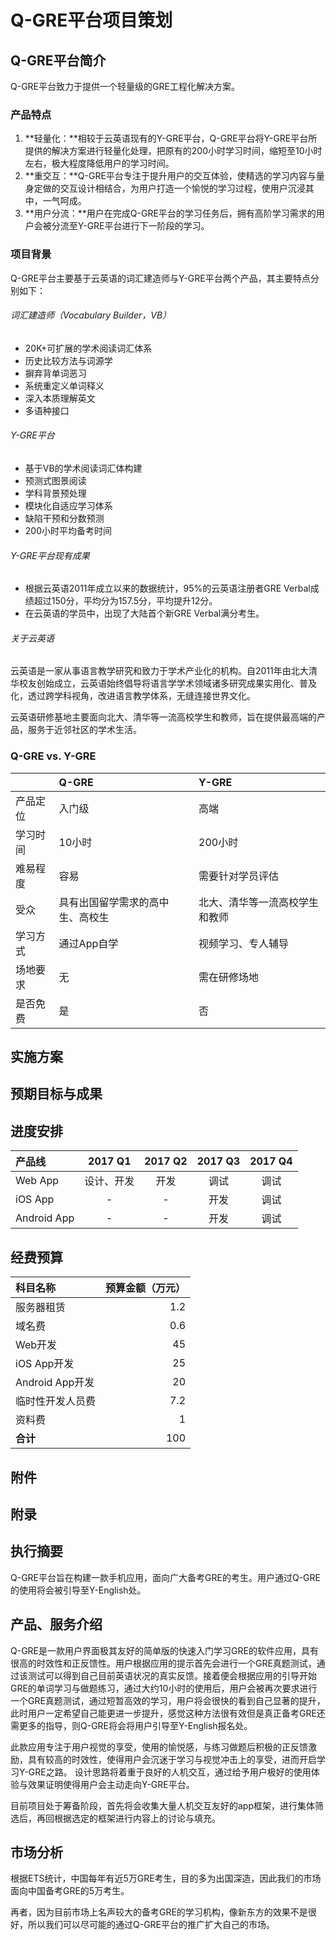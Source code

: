 # Q-GRE平台项目策划

## Q-GRE平台简介
Q-GRE平台致力于提供一个轻量级的GRE工程化解决方案。

### 产品特点
1. **轻量化：**相较于云英语现有的Y-GRE平台，Q-GRE平台将Y-GRE平台所提供的解决方案进行轻量化处理，把原有的200小时学习时间，缩短至10小时左右，极大程度降低用户的学习时间。
2. **重交互：**Q-GRE平台专注于提升用户的交互体验，使精选的学习内容与量身定做的交互设计相结合，为用户打造一个愉悦的学习过程，使用户沉浸其中，一气呵成。
3. **用户分流：**用户在完成Q-GRE平台的学习任务后，拥有高阶学习需求的用户会被分流至Y-GRE平台进行下一阶段的学习。

### 项目背景
Q-GRE平台主要基于云英语的词汇建造师与Y-GRE平台两个产品，其主要特点分别如下：

###### 词汇建造师（Vocabulary Builder，VB）
* 20K+可扩展的学术阅读词汇体系
* 历史比较方法与词源学
* 摒弃背单词恶习
* 系统重定义单词释义
* 深入本质理解英文
* 多语种接口

###### Y-GRE平台
* 基于VB的学术阅读词汇体构建
* 预测式图景阅读
* 学科背景预处理
* 模块化自适应学习体系
* 缺陷干预和分数预测
* 200小时平均备考时间

###### Y-GRE平台现有成果
* 根据云英语2011年成立以来的数据统计，95%的云英语注册者GRE Verbal成绩超过150分，平均分为157.5分，平均提升12分。
* 在云英语的学员中，出现了大陆首个新GRE Verbal满分考生。

###### 关于云英语
云英语是一家从事语言教学研究和致力于学术产业化的机构。自2011年由北大清华校友创始成立，云英语始终倡导将语言学学术领域诸多研究成果实用化、普及化，透过跨学科视角，改进语言教学体系，无缝连接世界文化。

云英语研修基地主要面向北大、清华等一流高校学生和教师，旨在提供最高端的产品，服务于近邻社区的学术生活。

### Q-GRE vs. Y-GRE
||Q-GRE|Y-GRE|
|:--|:--|:--|
|产品定位|入门级|高端|
|学习时间|10小时|200小时|
|难易程度|容易|需要针对学员评估|
|受众|具有出国留学需求的高中生、高校生|北大、清华等一流高校学生和教师|
|学习方式|通过App自学|视频学习、专人辅导|
|场地要求|无|需在研修场地|
|是否免费|是|否|

## 实施方案

## 预期目标与成果

## 进度安排
|产品线|2017 Q1|2017 Q2|2017 Q3|2017 Q4|
|:--|:-:|:-:|:-:|:-:|
|Web App|设计、开发|开发|调试|调试|
|iOS App|-|-|开发|调试|
|Android App|-|-|开发|调试|

## 经费预算
|科目名称|预算金额（万元）|
|:--|--:|
|服务器租赁|1.2|
|域名费|0.6|
|Web开发|45|
|iOS App开发|25|
|Android App开发|20|
|临时性开发人员费|7.2|
|资料费|1|
|**合计**|100|

## 附件

## 附录



## 执行摘要
Q-GRE平台旨在构建一款手机应用，面向广大备考GRE的考生。用户通过Q-GRE的使用将会被引导至Y-English处。

## 产品、服务介绍
Q-GRE是一款用户界面极其友好的简单版的快速入门学习GRE的软件应用，具有很高的时效性和正反馈性。用户根据应用的提示首先会进行一个GRE真题测试，通过该测试可以得到自己目前英语状况的真实反馈。接着便会根据应用的引导开始GRE的单词学习与做题练习，通过大约10小时的使用后，用户会被再次要求进行一个GRE真题测试，通过短暂高效的学习，用户将会很快的看到自己显著的提升，此时用户一定希望自己能更进一步提升，感觉这种方法很有效但是真正备考GRE还需更多的指导，则Q-GRE将会将用户引导至Y-English报名处。

此款应用专注于用户视觉的享受，使用的愉悦感，与练习做题后积极的正反馈激励，具有较高的时效性，使得用户会沉迷于学习与视觉冲击上的享受，进而开启学习Y-GRE之路。
设计思路将着重于良好的人机交互，通过给予用户极好的使用体验与效果证明使得用户会主动走向Y-GRE平台。

目前项目处于筹备阶段，首先将会收集大量人机交互友好的app框架，进行集体筛选后，再回根据选定的框架进行内容上的讨论与填充。

## 市场分析
根据ETS统计，中国每年有近5万GRE考生，目的多为出国深造，因此我们的市场面向中国备考GRE的5万考生。

再者，因为目前市场上名声较大的备考GRE的学习机构，像新东方的效果不是很好，所以我们可以尽可能的通过Q-GRE平台的推广扩大自己的市场。

